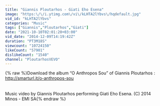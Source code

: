 ```yaml
---
title: "Giannis Ploutarhos - Giati Eho Esena"
image: "https:\/\/i.ytimg.com\/vi\/kLHTA2lYbvs\/hqdefault.jpg"
vid_id: "kLHTA2lYbvs"
categories: "Music"
tags: ["Giannis","Ploutarhos","Giati"]
date: "2021-10-10T02:01:20+03:00"
vid_date: "2014-12-09T14:19:42Z"
duration: "PT3M18S"
viewcount: "10724150"
likeCount: "57901"
dislikeCount: "1540"
channel: "PloutarhosVEVO"
---
```

{% raw %}Download the album “O Anthropos Sou” of Giannis Ploutarhos : <a rel="nofollow" target="blank" href="http://smarturl.it/o-anthropos-sou">http://smarturl.it/o-anthropos-sou</a><br /><br /><br />Music video by Giannis Ploutarhos performing Giati Eho Esena. (C) 2014 Minos - EMI SA{% endraw %}
